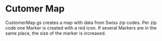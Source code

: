 # Cutomer Map
CustomerMap.gs creates a map with data from Swiss zip codes. Per zip code one Marker is created with a red icon. If several Markers are in the same place, the size of the marker is increased.